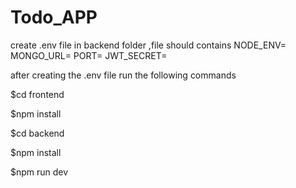 # Todo_APP
create .env file in backend folder ,file should contains
NODE_ENV=
MONGO_URL=
PORT=
JWT_SECRET=

after creating the .env file run the following commands

$cd frontend

$npm install

$cd backend

$npm install

$npm run dev
